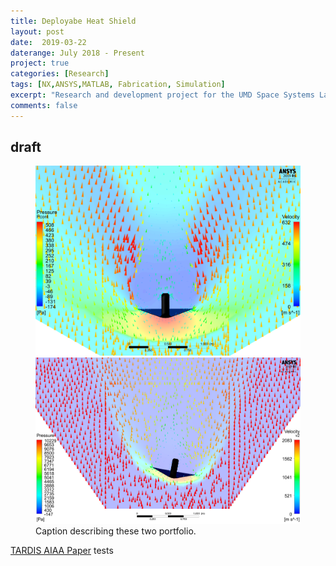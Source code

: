 ```yaml
---
title: Deployabe Heat Shield
layout: post
date:  2019-03-22
daterange: July 2018 - Present
project: true
categories: [Research]
tags: [NX,ANSYS,MATLAB, Fabrication, Simulation]
excerpt: "Research and development project for the UMD Space Systems Lab"
comments: false
---
```

## draft

<figure class="half">
    <a href="/portfolio/Heat_Shield/00deg.png"><img src="/portfolio/Heat_Shield/00deg.png"></a>
    <a href="/portfolio/Heat_Shield/10deg.png"><img src="/portfolio/Heat_Shield/10deg.png"></a>
    <figcaption>Caption describing these two portfolio.</figcaption>
</figure>


[TARDIS AIAA Paper](/portfolio/Heat_Shield/TARDIS_Paper.pdf)
tests
